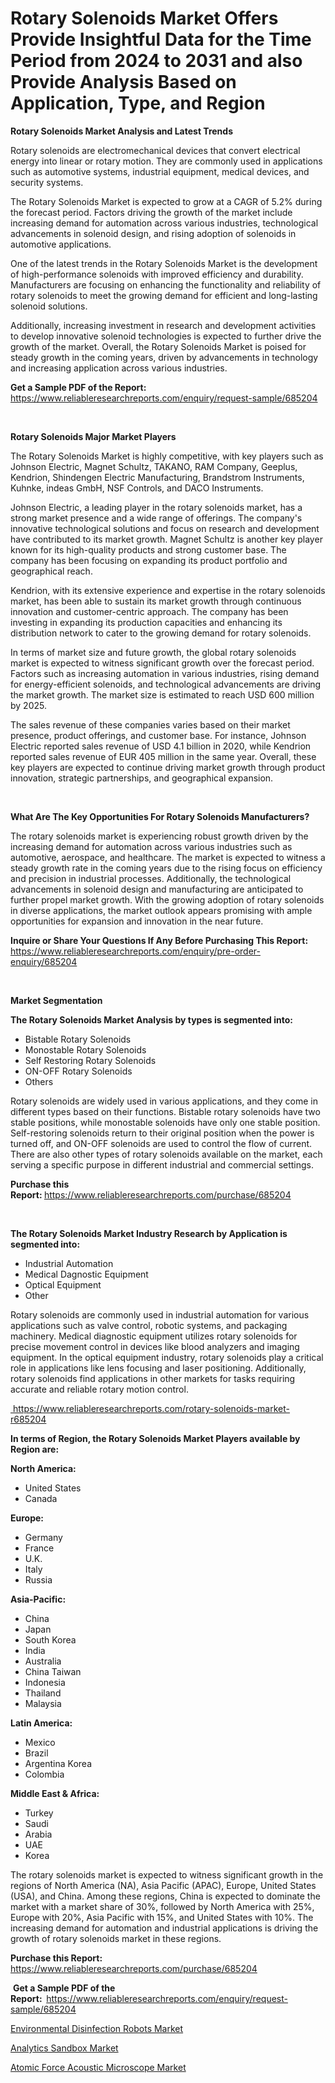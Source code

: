 <p><h1>Rotary Solenoids Market Offers Provide Insightful Data for the Time Period from 2024 to 2031 and also Provide Analysis Based on Application, Type, and Region</h1></p><p><strong>Rotary Solenoids Market Analysis and Latest Trends</strong></p>
<p><p>Rotary solenoids are electromechanical devices that convert electrical energy into linear or rotary motion. They are commonly used in applications such as automotive systems, industrial equipment, medical devices, and security systems.</p><p>The Rotary Solenoids Market is expected to grow at a CAGR of 5.2% during the forecast period. Factors driving the growth of the market include increasing demand for automation across various industries, technological advancements in solenoid design, and rising adoption of solenoids in automotive applications.</p><p>One of the latest trends in the Rotary Solenoids Market is the development of high-performance solenoids with improved efficiency and durability. Manufacturers are focusing on enhancing the functionality and reliability of rotary solenoids to meet the growing demand for efficient and long-lasting solenoid solutions.</p><p>Additionally, increasing investment in research and development activities to develop innovative solenoid technologies is expected to further drive the growth of the market. Overall, the Rotary Solenoids Market is poised for steady growth in the coming years, driven by advancements in technology and increasing application across various industries.</p></p>
<p><strong>Get a Sample PDF of the Report:&nbsp;</strong> <a href="https://www.reliableresearchreports.com/enquiry/request-sample/685204">https://www.reliableresearchreports.com/enquiry/request-sample/685204</a></p>
<p>&nbsp;</p>
<p><strong>Rotary Solenoids Major Market Players</strong></p>
<p><p>The Rotary Solenoids Market is highly competitive, with key players such as Johnson Electric, Magnet Schultz, TAKANO, RAM Company, Geeplus, Kendrion, Shindengen Electric Manufacturing, Brandstrom Instruments, Kuhnke, indeas GmbH, NSF Controls, and DACO Instruments.</p><p>Johnson Electric, a leading player in the rotary solenoids market, has a strong market presence and a wide range of offerings. The company's innovative technological solutions and focus on research and development have contributed to its market growth. Magnet Schultz is another key player known for its high-quality products and strong customer base. The company has been focusing on expanding its product portfolio and geographical reach.</p><p>Kendrion, with its extensive experience and expertise in the rotary solenoids market, has been able to sustain its market growth through continuous innovation and customer-centric approach. The company has been investing in expanding its production capacities and enhancing its distribution network to cater to the growing demand for rotary solenoids.</p><p>In terms of market size and future growth, the global rotary solenoids market is expected to witness significant growth over the forecast period. Factors such as increasing automation in various industries, rising demand for energy-efficient solenoids, and technological advancements are driving the market growth. The market size is estimated to reach USD 600 million by 2025.</p><p>The sales revenue of these companies varies based on their market presence, product offerings, and customer base. For instance, Johnson Electric reported sales revenue of USD 4.1 billion in 2020, while Kendrion reported sales revenue of EUR 405 million in the same year. Overall, these key players are expected to continue driving market growth through product innovation, strategic partnerships, and geographical expansion.</p></p>
<p>&nbsp;</p>
<p><strong>What Are The Key Opportunities For Rotary Solenoids Manufacturers?</strong></p>
<p><p>The rotary solenoids market is experiencing robust growth driven by the increasing demand for automation across various industries such as automotive, aerospace, and healthcare. The market is expected to witness a steady growth rate in the coming years due to the rising focus on efficiency and precision in industrial processes. Additionally, the technological advancements in solenoid design and manufacturing are anticipated to further propel market growth. With the growing adoption of rotary solenoids in diverse applications, the market outlook appears promising with ample opportunities for expansion and innovation in the near future.</p></p>
<p><strong>Inquire or Share Your Questions If Any Before Purchasing This Report:</strong> <a href="https://www.reliableresearchreports.com/enquiry/pre-order-enquiry/685204">https://www.reliableresearchreports.com/enquiry/pre-order-enquiry/685204</a></p>
<p>&nbsp;</p>
<p><strong>Market Segmentation</strong></p>
<p><strong>The Rotary Solenoids Market Analysis by types is segmented into:</strong></p>
<p><ul><li>Bistable Rotary Solenoids</li><li>Monostable Rotary Solenoids</li><li>Self Restoring Rotary Solenoids</li><li>ON-OFF Rotary Solenoids</li><li>Others</li></ul></p>
<p><p>Rotary solenoids are widely used in various applications, and they come in different types based on their functions. Bistable rotary solenoids have two stable positions, while monostable solenoids have only one stable position. Self-restoring solenoids return to their original position when the power is turned off, and ON-OFF solenoids are used to control the flow of current. There are also other types of rotary solenoids available on the market, each serving a specific purpose in different industrial and commercial settings.</p></p>
<p><strong>Purchase this Report:&nbsp;</strong><a href="https://www.reliableresearchreports.com/purchase/685204">https://www.reliableresearchreports.com/purchase/685204</a></p>
<p>&nbsp;</p>
<p><strong>The Rotary Solenoids Market Industry Research by Application is segmented into:</strong></p>
<p><ul><li>Industrial Automation</li><li>Medical Dagnostic Equipment</li><li>Optical Equipment</li><li>Other</li></ul></p>
<p><p>Rotary solenoids are commonly used in industrial automation for various applications such as valve control, robotic systems, and packaging machinery. Medical diagnostic equipment utilizes rotary solenoids for precise movement control in devices like blood analyzers and imaging equipment. In the optical equipment industry, rotary solenoids play a critical role in applications like lens focusing and laser positioning. Additionally, rotary solenoids find applications in other markets for tasks requiring accurate and reliable rotary motion control.</p></p>
<p><a href="https://www.reliableresearchreports.com/rotary-solenoids-market-r685204">&nbsp;https://www.reliableresearchreports.com/rotary-solenoids-market-r685204</a></p>
<p><strong>In terms of Region, the Rotary Solenoids Market Players available by Region are:</strong></p>
<p>
    <p> <strong> North America: </strong>
        <ul>
            <li>United States</li>
            <li>Canada</li>
        </ul>
        </p> 
    <p> <strong> Europe: </strong>
        <ul>
            <li>Germany</li>
            <li>France</li>
            <li>U.K.</li>
            <li>Italy</li>
            <li>Russia</li>
        </ul>
        </p> 
    <p> <strong> Asia-Pacific: </strong>
        <ul>
            <li>China</li>
            <li>Japan</li>
            <li>South Korea</li>
            <li>India</li>
            <li>Australia</li>
            <li>China Taiwan</li>
            <li>Indonesia</li>
            <li>Thailand</li>
            <li>Malaysia</li>
        </ul>
        </p> 
    <p> <strong> Latin America: </strong>
        <ul>
            <li>Mexico</li>
            <li>Brazil</li>
            <li>Argentina Korea</li>
            <li>Colombia</li>
        </ul>
        </p> 
    <p> <strong> Middle East & Africa: </strong>
        <ul>
            <li>Turkey</li>
            <li>Saudi</li>
            <li>Arabia</li>
            <li>UAE</li>
            <li>Korea</li>
        </ul>
    </p>
    </p>
<p><p>The rotary solenoids market is expected to witness significant growth in the regions of North America (NA), Asia Pacific (APAC), Europe, United States (USA), and China. Among these regions, China is expected to dominate the market with a market share of 30%, followed by North America with 25%, Europe with 20%, Asia Pacific with 15%, and United States with 10%. The increasing demand for automation and industrial applications is driving the growth of rotary solenoids market in these regions.</p></p>
<p><strong>Purchase this Report: </strong><a href="https://www.reliableresearchreports.com/purchase/685204">https://www.reliableresearchreports.com/purchase/685204</a></p>
<p>&nbsp;<strong>Get a Sample PDF of the Report:&nbsp;&nbsp;</strong><a href="https://www.reliableresearchreports.com/enquiry/request-sample/685204">https://www.reliableresearchreports.com/enquiry/request-sample/685204</a></p>
<p><strong></strong></p>
<p><p><a href="https://www.linkedin.com/pulse/environmental-disinfection-robots-market-analysis-sze-mjlyc">Environmental Disinfection Robots Market</a></p><p><a href="https://www.linkedin.com/pulse/analytics-sandbox-market-report-reveals-latest-trends-growth-on1ze">Analytics Sandbox Market</a></p><p><a href="https://www.linkedin.com/pulse/atomic-force-acoustic-microscope-market-size-cagr-trends-2024-2030-p7uuc">Atomic Force Acoustic Microscope Market</a></p></p>